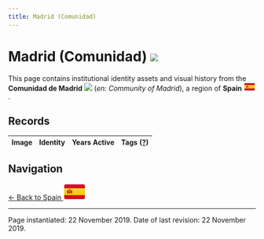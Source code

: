 ```yaml
---
title: Madrid (Comunidad)
---
```


# Madrid (Comunidad) <img src="/images/FlagKit/EU/ES/MD/MD@3x.png" class="flagkit-head">

This page contains institutional identity assets and visual history from the **Comunidad de Madrid** <img src="/images/FlagKit/EU/ES/MD/MD.png" class="flagkit"> (*en: Community of Madrid*), a region of **Spain** <img src="/images/FlagKit/EU/ES/ES.png" class="flagkit">.

## Records

| Image | Identity | Years Active | Tags ([?](/guide/flags.html#Flags-Aiding-in-Classification)) |
| :---: | :------- | :-----------:| :---: |

## Navigation

[← Back to Spain <img src="/images/FlagKit/EU/ES/ES@2x.png" class="flagkit">](../ES.html)

---

Page instantiated: 22 November 2019.
Date of last revision: 22 November 2019.